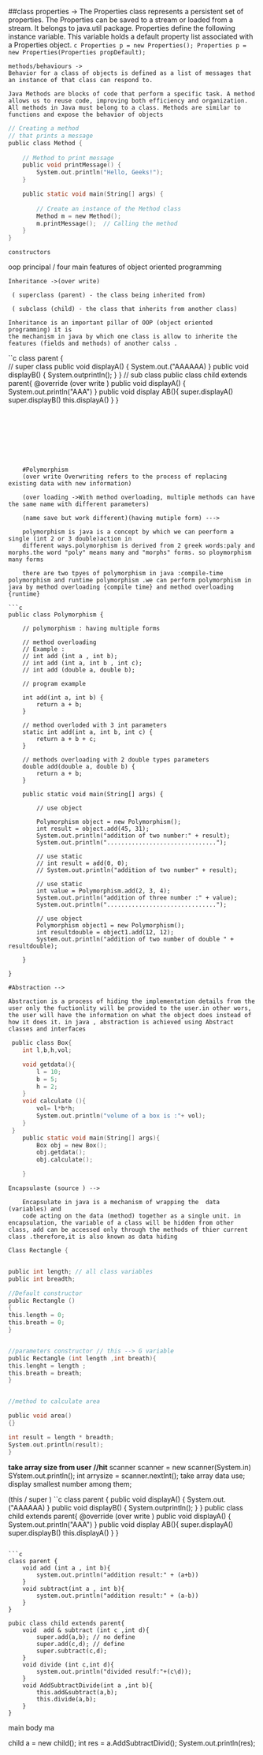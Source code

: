 
##class 
	properties ->
	The Properties class represents a persistent set of properties. The Properties can be saved to a stream or loaded from a stream. It belongs to java.util package. Properties define the following instance variable. This variable holds a default property list associated with a Properties object. 
	```c
	Properties p = new Properties();
	Properties p = new Properties(Properties propDefault);
	```

	methods/behaviours ->
	Behavior for a class of objects is defined as a list of messages that an instance of that class can respond to.
	
	Java Methods are blocks of code that perform a specific task. A method allows us to reuse code, improving both efficiency and organization. All methods in Java must belong to a class. Methods are similar to functions and expose the behavior of objects

```c
// Creating a method
// that prints a message
public class Method {
  
    // Method to print message
    public void printMessage() {
        System.out.println("Hello, Geeks!");
    }

    public static void main(String[] args) {
      
        // Create an instance of the Method class
        Method m = new Method();
        m.printMessage();  // Calling the method
    }
}
```
	constructors

oop principal / four main features of object oriented programming

	Inheritance ->(over write)
	
	 ( superclass (parent) - the class being inherited from)
	 
	 ( subclass (child) - the class that inherits from another class)

	Inheritance is an important pillar of OOP (object oriented programming) it is 
	the mechanism in java by which one class is allow to inherite the features (fields and methods) of another calss .
``c
class parent {  
	// super class
	public void displayA() 
	{
		System.out.("AAAAAA)
	}
	public void displayB()
	{
		System.outprintln();
	}
}
	// sub class
public class child extends parent{
	@override (over write )
	public void displayA()
	{
		System.out.println("AAA")
	}
		public void display AB(){
		super.displayA()
		super.displayB()
		this.displayA()
	}
}

```








	#Polymorphism
	(over write Overwriting refers to the process of replacing existing data with new information)
	 
	(over loading ->With method overloading, multiple methods can have the same name with different parameters)
	  
	(name save but work different)(having mutiple form) --->

	polymorphism is java is a concept by which we can peerform a single (int 2 or 3 double)action in
	different ways.polymorphism is derived from 2 greek words:paly and morphs.the word "poly" means many and "morphs" forms. so ploymorphism many forms 

	there are two tpyes of polymorphism in java :compile-time polymorphism and runtime polymorphism .we can perform polymorphism in java by method overloading {compile time} and method overloading {runtime}

```c
public class Polymorphism {

    // polymorphism : having multiple forms

    // method overloading
    // Example :
    // int add (int a , int b);
    // int add (int a, int b , int c);
    // int add (double a, double b);

    // program example

    int add(int a, int b) {
        return a + b;
    }

    // method overloded with 3 int parameters
    static int add(int a, int b, int c) {
        return a + b + c;
    }

    // methods overloading with 2 double types parameters
    double add(double a, double b) {
        return a + b;
    }

    public static void main(String[] args) {

        // use object

        Polymorphism object = new Polymorphism();
        int result = object.add(45, 31);
        System.out.println("addition of two number:" + result);
        System.out.println("...............................");

        // use static
        // int result = add(0, 0);
        // System.out.println("addition of two number" + result);

        // use static
        int value = Polymorphism.add(2, 3, 4);
        System.out.println("addition of three number :" + value);
        System.out.println("...............................");

        // use object
        Polymorphism object1 = new Polymorphism();
        int resultdouble = object1.add(12, 12);
        System.out.println("addition of two number of double " + resultdouble);

    }

}
```
	#Abstraction -->

	Abstraction is a process of hiding the implementation details from the 
	user only the fuctionlity will be provided to the user.in other wors, the user will have the information on what the object does instead of how it does it. in java , abstraction is achieved using Abstract classes and interfaces 

```c
 public class Box{
	int l,b,h,vol;

	void getdata(){
		l = 10;
		b = 5;
		h = 2;
	}
	void calculate (){
		vol= l*b*h;
		System.out.println("volume of a box is :"+ vol);
	}
 }
	public static void main(String[] args){
		Box obj = new Box();
		obj.getdata();
		obj.calculate();

	}
```
    Encapsulaste (source ) -->

		Encapsulate in java is a mechanism of wrapping the  data (variables) and 
		code acting on the data (method) together as a single unit. in encapsulation, the variable of a class will be hidden from other class, add can be accessed only through the methods of thier current class .therefore,it is also known as data hiding
```c
Class Rectangle {


public int length; // all class variables 
public int breadth;

//Default constructor
public Rectangle ()
{
this.length = 0;
this.breath = 0;
}


//parameters constructor // this --> G variable 
public Rectangle (int length ,int breath){
this.lenght = length ;
this.breath = breath;
}


//method to calculate area

public void area()
{}

int result = length * breadth;
System.out.println(result);
}  
```


**take array size from user**
**//hit**
scanner scanner = new scanner(System.in)
SYstem.out.println();
int arrysize = scanner.nextInt();
take array data use;
display smallest number among them;


(this  /  super )
``c
class parent {
	public void displayA() 
	{
		System.out.("AAAAAA)
	}
	public void displayB()
	{
		System.outprintln();
	}
}
public class child extends parent{
	@override (over write )
	public void displayA()
	{
		System.out.println("AAA")
	}
		public void display AB(){
		super.displayA()
		super.displayB()
		this.displayA()
	}
}
```

```c
class parent {
	void add (int a , int b){
		system.out.println("addition result:" + (a+b))
	}
	void subtract(int a , int b){
		system.out.println("addition result:" + (a-b))
	}
}
 
pubic class child extends parent{
	void  add & subtract (int c ,int d){
		super.add(a,b); // no define
		super.add(c,d); // define
		super.subtract(c,d);
	}
	void divide (int c,int d){
		system.out.println("divided resulf:"+(c\d));
	}
	void AddSubtractDivide(int a ,int b){
		this.add&subtract(a,b);
		this.divide(a,b);
	}
}
```

main body ma

 child a = new child();
 int res = a.AddSubtractDivid();
 System.out.println(res);

